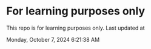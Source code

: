 # For learning purposes only
This repo is for learning purposes only.
Last updated at

Monday, October 7, 2024 6:21:38 AM

